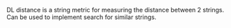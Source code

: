 DL distance is a string metric for measuring the distance between 2 strings. Can be used to implement search for similar strings.
